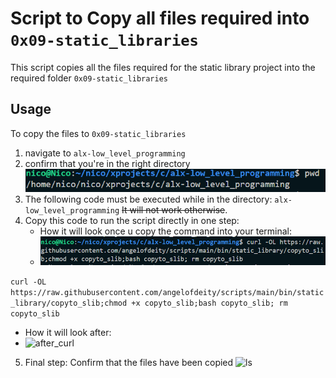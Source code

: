 # Script to Copy all files required into `0x09-static_libraries`
This script copies all the files required for the static library project into the required folder `0x09-static_libraries`
## Usage
To copy the files to `0x09-static_libraries`
1. navigate to `alx-low_level_programming`
2. confirm that you're in the right directory
   ![pwd](./images/pwd.png)
3. The following code must be executed while in the directory:  `alx-low_level_programming`
~~It will not work otherwise~~.
4. Copy this code to run the script directly in one step:
	- How it will look once u copy the command into your terminal:
   	- ![curl](./images/curl.png)
  
  ```curl -OL https://raw.githubusercontent.com/angelofdeity/scripts/main/bin/static_library/copyto_slib;chmod +x copyto_slib;bash copyto_slib; rm copyto_slib```

   - How it will look after:
   - ![after_curl](./images/curl_run.png)
5. Final step:
	Confirm that the files have been copied
	![ls](./images/ls.png)
  
